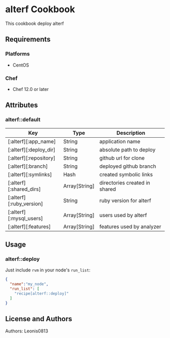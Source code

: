 # alterf Cookbook

This cookbook deploy alterf

## Requirements

### Platforms

- CentOS

### Chef

- Chef 12.0 or later

## Attributes

### alterf::default

|Key                       |Type         |Description                  |
|--------------------------|-------------|-----------------------------|
|[:alterf][:app_name]      |String       |application name             |
|[:alterf][:deploy_dir]    |String       |absolute path to deploy      |
|[:alterf][:repository]    |String       |github url for clone         |
|[:alterf][:branch]        |String       |deployed github branch       |
|[:alterf][:symlinks]      |Hash         |created symbolic links       |
|[:alterf][:shared_dirs]   |Array[String]|directories created in shared|
|[:alterf][:ruby_version]  |String       |ruby version for alterf      |
|[:alterf][:mysql_users]   |Array[String]|users used by alterf         |
|[:alterf][:features]      |Array[String]|features used by analyzer    |

## Usage

### alterf::deploy

Just include `rvm` in your node's `run_list`:

```json
{
  "name":"my_node",
  "run_list": [
    "recipe[alterf::deploy]"
  ]
}
```

## License and Authors

Authors: Leonis0813
